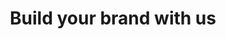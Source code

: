 ---
layout: page
title: Build your brand with us
description: 'We are web and marketing experts. We believe in your creativity and resolve to make a difference. We have developed a set of solutions that will help you transform your ideas to profitability.'
keywords: 'Warmhut, business, start website, brand, social media, enable enterpreneur, promote business, awareness, warmhutgroup, technology'
---